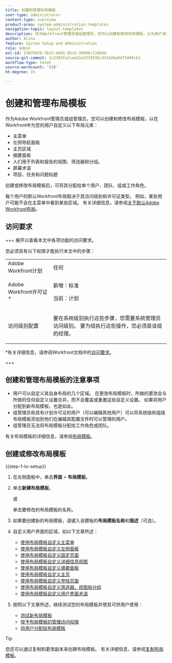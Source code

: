 ```yaml
---
title: 创建和管理布局模板
user-type: administrator
content-type: overview
product-area: system-administration;templates
navigation-topic: layout-templates
description: 作为Workfront管理员或组管理员，您可以创建和修改布局模板，以为用户自定义Workfront中的布局元素。
author: Alina
feature: System Setup and Administration
role: Admin
exl-id: 53076920-3b13-4b65-85cb-38096cf2d04d
source-git-commit: 1c2303fe2cea51e3339335c433d2be6475949cb1
workflow-type: tm+mt
source-wordcount: '510'
ht-degree: 1%

---
```


# 创建和管理布局模板

<!--Audited: 12/2023-->

<!--
**DON'T DELETE, DRAFT OR HIDE THIS ARTICLE. IT IS LINKED TO THE PRODUCT, THROUGH THE CONTEXT SENSITIVE HELP LINKS.
-->

作为Adobe Workfront管理员或组管理员，您可以创建和修改布局模板，以在Workfront中为您的用户自定义以下布局元素：

* 主菜单
* 左侧导航面板
* 主页区域
* 摘要面板
* 人们用于列表和报告的视图、筛选器和分组。
* 屏幕术语
* 项目、任务和问题标题

创建或修改布局模板后，可将其分配给单个用户、团队、组或工作角色。

每个用户的默认Workfront布局取决于其访问级别和许可证类型。 例如，某些用户可能不会在主菜单中看到某些区域。 有关详细信息，请参阅[关于默认Adobe Workfront布局](../../../administration-and-setup/customize-workfront/use-layout-templates/about-the-default-wf-layout.md)。

## 访问要求

+++ 展开以查看本文中各项功能的访问要求。

您必须具有以下权限才能执行本文中的步骤：

<table style="table-layout:auto"> 
 <col> 
 <col> 
 <tbody> 
  <tr> 
   <td role="rowheader">Adobe Workfront计划</td> 
   <td>任何</td> 
  </tr> 
  <tr> 
   <td role="rowheader">Adobe Workfront许可证*</td> 
   <td><p>新增：标准</p>
  <p> 当前：计划</p>
   </td> 
  </tr> 
  <tr> 
   <td role="rowheader">访问级别配置</td> 
   <td> <p>要在系统级别执行这些步骤，您需要系统管理员访问级别。
要为组执行这些操作，您必须是该组的经理。</p> </td> 
  </tr> 
 </tbody> 
</table>

*有关详细信息，请参阅Workfront文档中的[访问要求](/help/quicksilver/administration-and-setup/add-users/access-levels-and-object-permissions/access-level-requirements-in-documentation.md)。

+++

## 创建和管理布局模板的注意事项

* 用户可以自定义其自身布局的几个区域。 在更改布局模板时，所做的更改会与所做的任何自定义设置合并，而不会覆盖或重置这些自定义设置。 如果将用户分配到新布局模板，也是如此。
* 组管理员和具有计划许可证的用户（可以编辑其他用户）可以将系统级和组级布局模板添加到他们在编辑其配置文件时可以管理的用户。
* 组管理员无法将布局模板分配给工作角色或团队。

有关布局模板的详细信息，请参阅[布局模板](../../../administration-and-setup/customize-workfront/use-layout-templates/use-layout-templates-customize-ui.md)。

<!--removed this from above, but keeping it for a bit, in case it will be needed - known issue around old templates still visible at time:
* Your older layout templates created in Adobe Workfront Classic have been automatically available in your instance of the new Adobe Workfront experience since they were migrated in early Fall 2019. Layout templates created in Adobe Workfront Classic after that time were migrated in April 2020. We recommend that you update these layout templates in the new Adobe Workfront experience to take advantage of new functionality and to make them even more useful in that environment.
-->

## 创建或修改布局模板

{{step-1-to-setup}}

1. 在左侧面板中，单击&#x200B;**界面** > **布局模板**。

1. 单击&#x200B;**新建布局模板**。

   或

   单击要修改的布局模板的名称。

1. 如果要创建新的布局模板，请键入该模板的&#x200B;**布局模板名称**&#x200B;和&#x200B;**描述**（可选）。

1. 自定义用户界面的区域，如以下文章所述：

   * [使用布局模板自定义主菜单](../../../administration-and-setup/customize-workfront/use-layout-templates/customize-main-menu.md)
   * [使用布局模板自定义左侧面板](../../../administration-and-setup/customize-workfront/use-layout-templates/customize-left-panel.md)
   * [使用布局模板自定义固定页面](../../../administration-and-setup/customize-workfront/use-layout-templates/customize-pinned-pages.md)
   * [使用布局模板自定义详细信息视图](../../../administration-and-setup/customize-workfront/use-layout-templates/customize-details-view-layout-template.md)
   * [使用布局模板自定义摘要面板](../../../administration-and-setup/customize-workfront/use-layout-templates/customize-home-summary-layout-template.md)
   * [使用布局模板自定义主页](/help/quicksilver/administration-and-setup/customize-workfront/use-layout-templates/customize-new-home-layout-template.md)
   * [使用布局模板自定义登陆页面](../../../administration-and-setup/customize-workfront/use-layout-templates/customize-landing-page.md)
   * [使用布局模板自定义筛选器、视图和分组](../../../administration-and-setup/customize-workfront/use-layout-templates/customize-fvg-list-controls-layout-template.md)
   * [使用布局模板自定义用户界面术语](../../../administration-and-setup/customize-workfront/use-layout-templates/customize-terminology.md)

1. 按照以下文章所述，继续测试您的布局模板并使其可供用户使用：

   * [测试新布局模板](../../../administration-and-setup/customize-workfront/use-layout-templates/test-a-layout-template.md)
   * [授予布局模板的管理访问权限](../../../administration-and-setup/customize-workfront/use-layout-templates/grant-admin-access-layout-template.md)
   * [将用户分配给布局模板](../../../administration-and-setup/customize-workfront/use-layout-templates/assign-users-to-layout-template.md)

>[!TIP]
>
>您还可以通过复制和更改副本来创建布局模板。 有关详细信息，请参阅[复制布局模板](../../../administration-and-setup/customize-workfront/use-layout-templates/copy-a-layout-template.md)。


